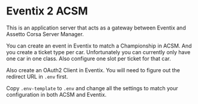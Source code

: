 # Eventix 2 ACSM

This is an application server that acts as a gateway between Eventix and Assetto
Corsa Server Manager.

You can create an event in Eventix to match a Championship in ACSM. And you
create a ticket type per car. Unfortunately you can currently only have one car
in one class. Also configure one slot per ticket for that car.

Also create an OAuth2 Client in Eventix. You will need to figure out the
redirect URL in `.env` first.

Copy `.env-template` to `.env` and change all the settings to match your
configuration in both ACSM and Eventix.
